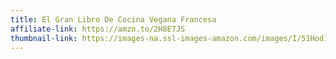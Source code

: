 ```yaml
---
title: El Gran Libro De Cocina Vegana Francesa
affiliate-link: https://amzn.to/2H8E7JS
thumbnail-link: https://images-na.ssl-images-amazon.com/images/I/51Hod1O1%2BcL._SX365_BO1,204,203,200_.jpg
---
```

